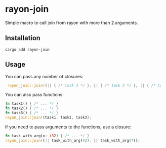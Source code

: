 # rayon-join
Simple macro to call join from rayon with more than 2 arguments.

## Installation
```shell
cargo add rayon-join
```

## Usage
You can pass any number of closures:
```rust
 rayon_join::join!(|| { /* task 1 */ }, || { /* task 2 */ }, || { /* task 3 */ });
```

You can also pass functions:
```rust
fn task1() { /* ... */ }
fn task2() { /* ... */ }
fn task3() { /* ... */ }
rayon_join::join!(task1, task2, task3);
```

If you need to pass arguments to the functions, use a closure:
```rust
fn task_with_arg(x: i32) { /* ... */ }
rayon_join::join!(|| task_with_arg(42), || task_with_arg(7));
```
